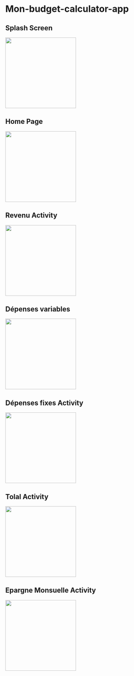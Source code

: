 # Mon-budget-calculator-app

## Splash Screen
<img src="https://user-images.githubusercontent.com/38728250/85208208-787fec00-b326-11ea-8261-8e4783900947.png" width="220">

## Home Page
<img src="https://user-images.githubusercontent.com/38728250/85208739-bb43c300-b32a-11ea-9523-744a4352baef.png" width="220">

## Revenu Activity
<img src="https://user-images.githubusercontent.com/38728250/85208224-8fbed980-b326-11ea-80ae-67e856e90aa2.png" width="220">

## Dépenses variables
<img src="https://user-images.githubusercontent.com/38728250/85208907-d400a880-b32b-11ea-8aad-1c7ca6185a68.png" width="220">

## Dépenses fixes Activity
<img src="https://user-images.githubusercontent.com/38728250/85208239-9fd6b900-b326-11ea-82bc-c58ba1b03c2e.png" width="220">

## Tolal Activity
<img src="https://user-images.githubusercontent.com/38728250/85208245-a82ef400-b326-11ea-8a5b-9fe64ae7b0ef.png" width="220">

## Epargne Monsuelle Activity
<img src="https://user-images.githubusercontent.com/38728250/85208251-ad8c3e80-b326-11ea-8fff-04d1c3594747.png" width="220">
